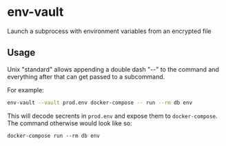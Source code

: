 # env-vault

Launch a subprocess with environment variables from an encrypted file

## Usage

Unix "standard" allows appending a double dash "--" to the command
and everything after that can get passed to a subcommand.

For example:

```sh
env-vault --vault prod.env docker-compose -- run --rm db env
```

This will decode secrents in `prod.env` and expose them to
`docker-compose`. The command otherwise would look like so:

```
docker-compose run --rm db env
```
